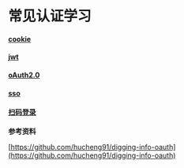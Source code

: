 # 常见认证学习

#### [cookie](./docs/cookie.md)

#### [jwt](./docs/jwt.md)

#### [oAuth2.0](./docs.0/oAuth2.0.md)

#### [sso](./docs/sso.md)

#### [扫码登录](./docs/qrcode.md)

**参考资料**

[https://github.com/hucheng91/digging-info-oauth](https://github.com/hucheng91/digging-info-oauth)
